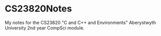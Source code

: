 # CS23820Notes
My notes for the CS23820 "C and C++ and Environments" Aberystwyth University 2nd year CompSci module.

